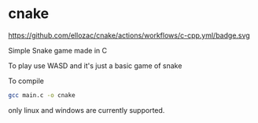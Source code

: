 # cnake
https://github.com/ellozac/cnake/actions/workflows/c-cpp.yml/badge.svg

Simple Snake game made in C


To play use WASD
and it's just a basic game of snake


To compile
```bash
gcc main.c -o cnake
```
only linux and windows are currently supported.
